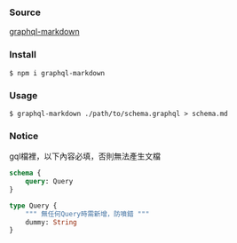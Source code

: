 ### Source
[graphql-markdown](https://github.com/exogen/graphql-markdown)

### Install
```
$ npm i graphql-markdown
```

### Usage
```
$ graphql-markdown ./path/to/schema.graphql > schema.md
```

### Notice
gql檔裡，以下內容必填，否則無法產生文檔
```graphql
schema {
    query: Query
}

type Query {
    """ 無任何Query時需新增，防噴錯 """
    dummy: String
}
```